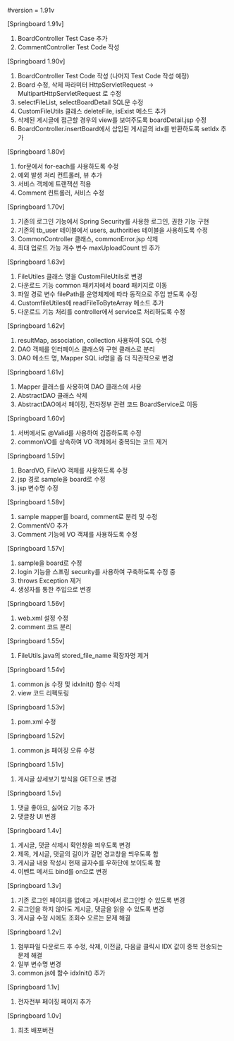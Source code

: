 #version = 1.91v

[Springboard 1.91v]
1. BoardController Test Case 추가
2. CommentController Test Code 작성

[Springboard 1.90v]
1. BoardController Test Code 작성 (나머지 Test Code 작성 예정)
2. Board 수정, 삭제 파라미터 HttpServletRequest ->  MultipartHttpServletRequest 로 수정
3. selectFileList, selectBoardDetail SQL문 수정
4. CustomFileUtils 클래스 deleteFile, isExist 메소드 추가
5. 삭제된 게시글에 접근할 경우의 view를 보여주도록 boardDetail.jsp 수정
6. BoardController.insertBoard에서 삽입된 게시글의 idx를 반환하도록 setIdx 추가

[Springboard 1.80v]
1. for문에서 for-each를 사용하도록 수정
2. 예외 발생 처리 컨트롤러, 뷰 추가
3. 서비스 객체에 트랜잭션 적용
4. Comment 컨트롤러, 서비스 수정

[Springboard 1.70v]
1. 기존의 로그인 기능에서 Spring Security를 사용한 로그인, 권한 기능 구현
2. 기존의 tb_user 테이블에서 users, authorities 테이블을 사용하도록 수정
3. CommonController 클래스, commonError.jsp 삭제
4. 최대 업로드 가능 개수 변수 maxUploadCount 빈 추가

[Springboard 1.63v]
1. FileUtiles 클래스 명을 CustomFileUtils로 변경
2. 다운로드 기능 common 패키지에서 board 패키지로 이동
3. 파일 경로 변수 filePath를 운영체제에 따라 동적으로 주입 받도록 수정
4. CustomfileUtiles에 readFileToByteArray 메소드 추가
5. 다운로드 기능 처리를 controller에서 service로 처리하도록 수정

[Springboard 1.62v]
1. resultMap, association, collection 사용하여 SQL 수정
2. DAO 객체를 인터페이스 클래스와 구현 클래스로 분리
3. DAO 메소드 명, Mapper SQL id명을 좀 더 직관적으로 변경

[Springboard 1.61v]
1. Mapper 클래스를 사용하여 DAO 클래스에 사용
2. AbstractDAO 클래스 삭제
3. AbstractDAO에서 페이징, 전자정부 관련 코드 BoardService로 이동

[Springboard 1.60v]
1. 서버에서도 @Valid를 사용하여 검증하도록 수정 
2. commonVO를 상속하여 VO 객체에서 중복되는 코드 제거

[Springboard 1.59v]
1. BoardVO, FileVO 객체를 사용하도록 수정
2. jsp 경로 sample을 board로 수정
3. jsp 변수명 수정

[Springboard 1.58v]
1. sample mapper를 board, comment로 분리 및 수정
2. CommentVO 추가
3. Comment 기능에 VO 객체를 사용하도록 수정

[Springboard 1.57v]
1. sample을 board로 수정
2. login 기능을 스프링 security를 사용하여 구축하도록 수정 중
3. throws Exception 제거
4. 생성자를 통한 주입으로 변경

[Springboard 1.56v]
1. web.xml 설정 수정
2. comment 코드 분리

[Springboard 1.55v]
1. FileUtils.java의 stored_file_name 확장자명 제거

[Springboard 1.54v]
1. common.js 수정 및 idxInit() 함수 삭제
2. view 코드 리펙토링

[Springboard 1.53v]
1. pom.xml 수정

[Springboard 1.52v]
1. common.js 페이징 오류 수정

[Springboard 1.51v]
1. 게시글 상세보기 방식을 GET으로 변경

[Springboard 1.5v]
1. 댓글 좋아요, 싫어요 기능 추가
2. 댓글창 UI 변경

[Springboard 1.4v]
1. 게시글, 댓글 삭제시 확인창을 띄우도록 변경
2. 제목, 게시글, 댓글의 길이가 길면 경고창을 띄우도록 함
3. 게시글 내용 작성시 현재 글자수를 우하단에 보이도록 함
4. 이벤트 메서드 bind를 on으로 변경

[Springboard 1.3v]
1. 기존 로그인 페이지를 없에고 게시판에서 로그인할 수 있도록 변경
2. 로그인을 하지 않아도 게시글, 댓글을 읽을 수 있도록 변경
3. 게시글 수정 시에도 조회수 오르는 문제 해결 

[Springboard 1.2v]
1. 첨부파일 다운로드 후 수정, 삭제, 이전글, 다음글 클릭시 IDX 값이 중복 전송되는 문제 해결
2. 일부 변수명 변경
3. common.js에 함수 idxInit() 추가

[Springboard 1.1v]
1. 전자전부 페이징 페이지 추가

[Springboard 1.0v]
1. 최초 배포버전
